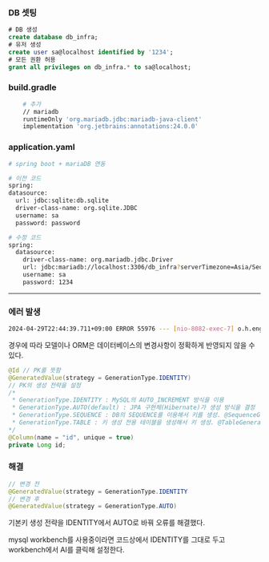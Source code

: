 ### DB 셋팅

```sql
# DB 생성
create database db_infra;
# 유저 생성
create user sa@localhost identified by '1234';
# 모든 권환 허용
grant all privileges on db_infra.* to sa@localhost;
```

### build.gradle

```bash
	# 추가
	// mariadb
	runtimeOnly 'org.mariadb.jdbc:mariadb-java-client'
	implementation 'org.jetbrains:annotations:24.0.0'
```

### application.yaml

```bash
# spring boot + mariaDB 연동

# 이전 코드 
spring:
datasource:
  url: jdbc:sqlite:db.sqlite
  driver-class-name: org.sqlite.JDBC
  username: sa
  password: password

# 수정 코드 
spring:
  datasource:
    driver-class-name: org.mariadb.jdbc.Driver
    url: jdbc:mariadb://localhost:3306/db_infra?serverTimezone=Asia/Seoul&characterEncoding=UTF-8
    username: sa
    password: 1234
```

---

### 에러 발생

```bash
2024-04-29T22:44:39.711+09:00 ERROR 55976 --- [nio-8082-exec-7] o.h.engine.jdbc.spi.SqlExceptionHelper   : (conn=165) Field 'id' doesn't have a default value
```

경우에 따라 모델이나 ORM은 데이터베이스의 변경사항이 정확하게 반영되지 않을 수 있다.

```java
@Id // PK를 뜻함
@GeneratedValue(strategy = GenerationType.IDENTITY)
// PK의 생성 전략을 설정
/*
 * GenerationType.IDENTITY : MySQL의 AUTO_INCREMENT 방식을 이용
 * GenerationType.AUTO(default) : JPA 구현체(Hibernate)가 생성 방식을 결정
 * GenerationType.SEQUENCE : DB의 SEQUENCE를 이용해서 키를 생성. @SequenceGenerator와 같이 사용
 * GenerationType.TABLE : 키 생성 전용 테이블을 생성해서 키 생성. @TableGenerator와 함께 사용
*/
@Column(name = "id", unique = true)
private Long id;
```

### 해결

```java
// 변경 전
@GeneratedValue(strategy = GenerationType.IDENTITY
// 변경 후
@GeneratedValue(strategy = GenerationType.AUTO)
```

기본키 생성 전략을 IDENTITY에서 AUTO로 바꿔 오류를 해결했다.

mysql workbench를 사용중이라면 코드상에서 IDENTITY를 그대로 두고 workbench에서 AI를 클릭해 설정한다.